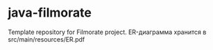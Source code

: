 # java-filmorate
Template repository for Filmorate project.
ER-диаграмма хранится в src/main/resources/ER.pdf